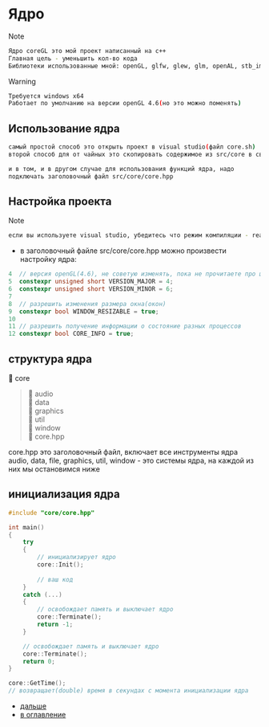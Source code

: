 # Ядро

> [!NOTE]
> ```sh
> Ядро coreGL это мой проект написанный на c++
> Главная цель - уменьшить кол-во кода
> Библиотеки использованные мной: openGL, glfw, glew, glm, openAL, stb_image
> ```

> [!WARNING]
>```sh
> Требуется windows x64
> Работает по умолчанию на версии openGL 4.6(но это можно поменять)
>```

## Использование ядра
```sh
самый простой способ это открыть проект в visual studio(файл core.sh)
второй способ для от чайных это скопировать содержимое из src/core в свой проект

и в том, и в другом случае для использования функций ядра, надо 
подключать заголовочный файл src/core/core.hpp
```

## Настройка проекта
>[!NOTE]
>```sh
> если вы используете visual studio, убедитесь что режим компиляции - reales, а не debug
>```

+ в заголовочный файле src/core/core.hpp можно произвести настройку ядра:
```cpp
4  // версия openGL(4.6), не советую изменять, пока не прочитаете про шейдеры
5  constexpr unsigned short VERSION_MAJOR = 4;
6  constexpr unsigned short VERSION_MINOR = 6;
7 
8  // разрешить изменения размера окна(окон)
9  constexpr bool WINDOW_RESIZABLE = true;
10
11 // разрешить получение информации о состояние разных процессов
12 constexpr bool CORE_INFO = true;
```

## структура ядра
:open_file_folder: core 
>:file_folder: audio\
>:file_folder: data\
>:file_folder: graphics\
>:file_folder: util\
>:file_folder: window\
>:page_facing_up: core.hpp

core.hpp это заголовочный файл, включает все инструменты ядра\
audio, data, file, graphics, util, window - это системы ядра, на каждой из них мы остановимся ниже

## инициализация ядра
``` cpp
#include "core/core.hpp"

int main()
{
	try
	{
        // инициализирует ядро
		core::Init();
		
		// ваш код
	}
	catch (...)
	{
        // освобождает память и выключает ядро
		core::Terminate();
		return -1;
	}

    // освобождает память и выключает ядро
    core::Terminate();
	return 0;
}
```

``` cpp
core::GetTime();
// возвращает(double) время в секундах с момента инициализации ядра
```


+ [дальше](window.md)
+ [в оглавление](manual.md)